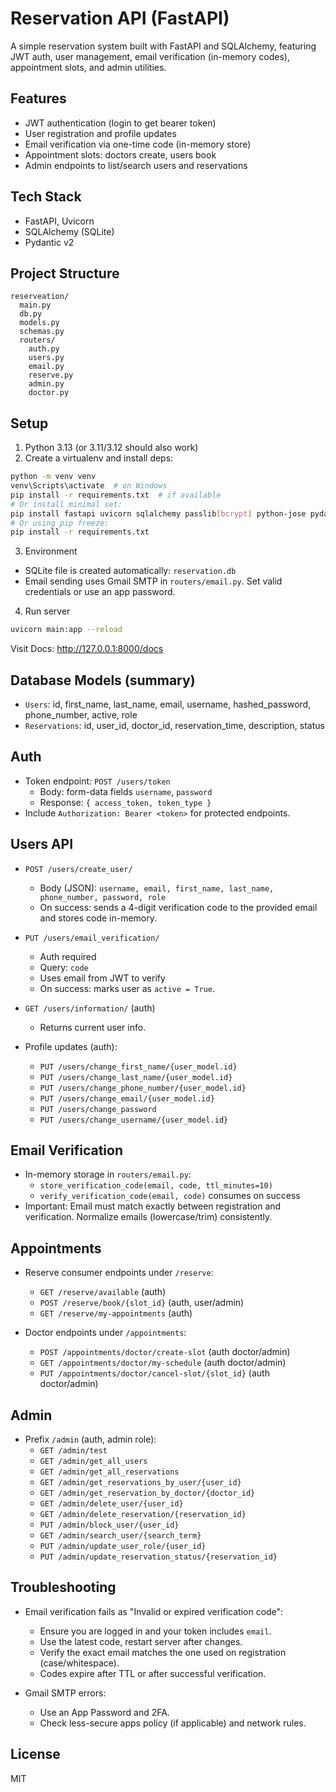# Reservation API (FastAPI)

A simple reservation system built with FastAPI and SQLAlchemy, featuring JWT auth, user management, email verification (in-memory codes), appointment slots, and admin utilities.

## Features

- JWT authentication (login to get bearer token)
- User registration and profile updates
- Email verification via one-time code (in-memory store)
- Appointment slots: doctors create, users book
- Admin endpoints to list/search users and reservations

## Tech Stack

- FastAPI, Uvicorn
- SQLAlchemy (SQLite)
- Pydantic v2

## Project Structure

```
reserveation/
  main.py
  db.py
  models.py
  schemas.py
  routers/
    auth.py
    users.py
    email.py
    reserve.py
    admin.py
    doctor.py
```

## Setup

1. Python 3.13 (or 3.11/3.12 should also work)
2. Create a virtualenv and install deps:

```bash
python -m venv venv
venv\Scripts\activate  # on Windows
pip install -r requirements.txt  # if available
# Or install minimal set:
pip install fastapi uvicorn sqlalchemy passlib[bcrypt] python-jose pydantic email-validator
# Or using pip freeze:
pip install -r requirements.txt
```

3. Environment

- SQLite file is created automatically: `reservation.db`
- Email sending uses Gmail SMTP in `routers/email.py`. Set valid credentials or use an app password.

4. Run server

```bash
uvicorn main:app --reload
```

Visit Docs: http://127.0.0.1:8000/docs

## Database Models (summary)

- `Users`: id, first_name, last_name, email, username, hashed_password, phone_number, active, role
- `Reservations`: id, user_id, doctor_id, reservation_time, description, status

## Auth

- Token endpoint: `POST /users/token`
  - Body: form-data fields `username`, `password`
  - Response: `{ access_token, token_type }`
- Include `Authorization: Bearer <token>` for protected endpoints.

## Users API

- `POST /users/create_user/`
  - Body (JSON): `username, email, first_name, last_name, phone_number, password, role`
  - On success: sends a 4-digit verification code to the provided email and stores code in-memory.

- `PUT /users/email_verification/`
  - Auth required
  - Query: `code`
  - Uses email from JWT to verify
  - On success: marks user as `active = True`.

- `GET /users/information/` (auth)
  - Returns current user info.

- Profile updates (auth):
  - `PUT /users/change_first_name/{user_model.id}`
  - `PUT /users/change_last_name/{user_model.id}`
  - `PUT /users/change_phone_number/{user_model.id}`
  - `PUT /users/change_email/{user_model.id}`
  - `PUT /users/change_password`
  - `PUT /users/change_username/{user_model.id}`

## Email Verification

- In-memory storage in `routers/email.py`:
  - `store_verification_code(email, code, ttl_minutes=10)`
  - `verify_verification_code(email, code)` consumes on success
- Important: Email must match exactly between registration and verification. Normalize emails (lowercase/trim) consistently.

## Appointments

- Reserve consumer endpoints under `/reserve`:
  - `GET /reserve/available` (auth)
  - `POST /reserve/book/{slot_id}` (auth, user/admin)
  - `GET /reserve/my-appointments` (auth)

- Doctor endpoints under `/appointments`:
  - `POST /appointments/doctor/create-slot` (auth doctor/admin)
  - `GET /appointments/doctor/my-schedule` (auth doctor/admin)
  - `PUT /appointments/doctor/cancel-slot/{slot_id}` (auth doctor/admin)

## Admin

- Prefix `/admin` (auth, admin role):
  - `GET /admin/test`
  - `GET /admin/get_all_users`
  - `GET /admin/get_all_reservations`
  - `GET /admin/get_reservations_by_user/{user_id}`
  - `GET /admin/get_reservation_by_doctor/{doctor_id}`
  - `GET /admin/delete_user/{user_id}`
  - `GET /admin/delete_reservation/{reservation_id}`
  - `PUT /admin/block_user/{user_id}`
  - `GET /admin/search_user/{search_term}`
  - `PUT /admin/update_user_role/{user_id}`
  - `PUT /admin/update_reservation_status/{reservation_id}`

## Troubleshooting

- Email verification fails as "Invalid or expired verification code":
  - Ensure you are logged in and your token includes `email`.
  - Use the latest code, restart server after changes.
  - Verify the exact email matches the one used on registration (case/whitespace).
  - Codes expire after TTL or after successful verification.

- Gmail SMTP errors:
  - Use an App Password and 2FA.
  - Check less-secure apps policy (if applicable) and network rules.

## License

MIT


